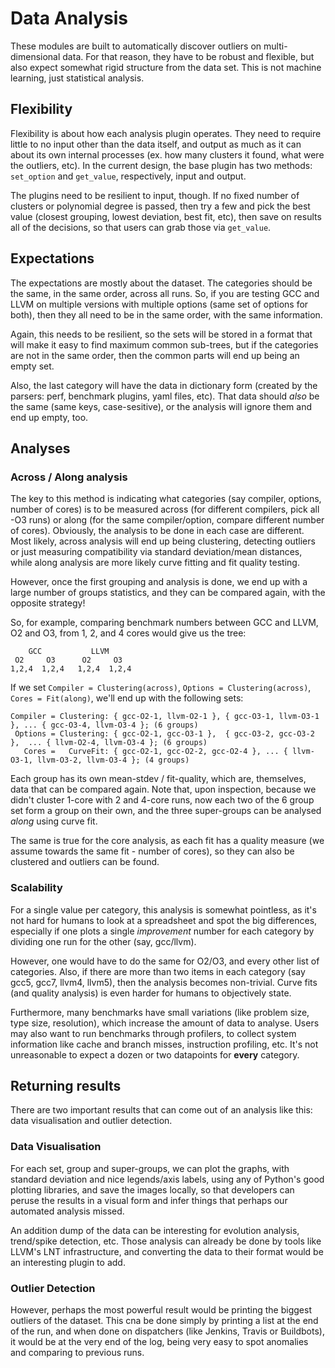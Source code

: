 # Data Analysis

These modules are built to automatically discover outliers on multi-dimensional data. For that reason, they have to be robust and flexible, but also expect somewhat rigid structure from the data set. This is not machine learning, just statistical analysis.

## Flexibility

Flexibility is about how each analysis plugin operates. They need to require little to no input other than the data itself, and output as much as it can about its own internal processes (ex. how many clusters it found, what were the outliers, etc). In the current design, the base plugin has two methods: `set_option` and `get_value`, respectively, input and output.

The plugins need to be resilient to input, though. If no fixed number of clusters or polynomial degree is passed, then try a few and pick the best value (closest grouping, lowest deviation, best fit, etc), then save on results all of the decisions, so that users can grab those via `get_value`.

## Expectations

The expectations are mostly about the dataset. The categories should be the same, in the same order, across all runs. So, if you are testing GCC and LLVM on multiple versions with multiple options (same set of options for both), then they all need to be in the same order, with the same information.

Again, this needs to be resilient, so the sets will be stored in a format that will make it easy to find maximum common sub-trees, but if the categories are not in the same order, then the common parts will end up being an empty set.

Also, the last category will have the data in dictionary form (created by the parsers: perf, benchmark plugins, yaml files, etc). That data should *also* be the same (same keys, case-sesitive), or the analysis will ignore them and end up empty, too.

## Analyses

### Across / Along analysis

The key to this method is indicating what categories (say compiler, options, number of cores) is to be measured across (for different compilers, pick all -O3 runs) or along (for the same compiler/option, compare different number of cores). Obviously, the analysis to be done in each case are different. Most likely, across analysis will end up being clustering, detecting outliers or just measuring compatibility via standard deviation/mean distances, while along analysis are more likely curve fitting and fit quality testing.

However, once the first grouping and analysis is done, we end up with a large number of groups statistics, and they can be compared again, with the opposite strategy!

So, for example, comparing benchmark numbers between GCC and LLVM, O2 and O3, from 1, 2, and 4 cores would give us the tree:

```
    GCC           LLVM
 O2     O3      O2     O3
1,2,4  1,2,4   1,2,4  1,2,4
```

If we set `Compiler = Clustering(across)`, `Options = Clustering(across)`, `Cores = Fit(along)`, we'll end up with the following sets:

```
Compiler = Clustering: { gcc-O2-1, llvm-O2-1 }, { gcc-O3-1, llvm-O3-1 }, ... { gcc-O3-4, llvm-O3-4 }; (6 groups)
 Options = Clustering: { gcc-O2-1, gcc-O3-1 },  { gcc-O3-2, gcc-O3-2 },  ... { llvm-O2-4, llvm-O3-4 }; (6 groups)
   Cores =   CurveFit: { gcc-O2-1, gcc-O2-2, gcc-O2-4 }, ... { llvm-O3-1, llvm-O3-2, llvm-O3-4 }; (4 groups)
```

Each group has its own mean-stdev / fit-quality, which are, themselves, data that can be compared again. Note that, upon inspection, because we didn't cluster 1-core with 2 and 4-core runs, now each two of the 6 group set form a group on their own, and the three super-groups can be analysed _along_ using curve fit.

The same is true for the core analysis, as each fit has a quality measure (we assume towards the same fit - number of cores), so they can also be clustered and outliers can be found.

### Scalability

For a single value per category, this analysis is somewhat pointless, as it's not hard for humans to look at a spreadsheet and spot the big differences, especially if one plots a single _improvement_ number for each category by dividing one run for the other (say, gcc/llvm).

However, one would have to do the same for O2/O3, and every other list of categories. Also, if there are more than two items in each category (say gcc5, gcc7, llvm4, llvm5), then the analysis becomes non-trivial. Curve fits (and quality analysis) is even harder for humans to objectively state.

Furthermore, many benchmarks have small variations (like problem size, type size, resolution), which increase the amount of data to analyse. Users may also want to run benchmarks through profilers, to collect system information like cache and branch misses, instruction profiling, etc. It's not unreasonable to expect a dozen or two datapoints for **every** category.

## Returning results

There are two important results that can come out of an analysis like this: data visualisation and outlier detection.

### Data Visualisation

For each set, group and super-groups, we can plot the graphs, with standard deviation and nice legends/axis labels, using any of Python's good plotting libraries, and save the images locally, so that developers can peruse the results in a visual form and infer things that perhaps our automated analysis missed.

An addition dump of the data can be interesting for evolution analysis, trend/spike detection, etc. Those analysis can already be done by tools like LLVM's LNT infrastructure, and converting the data to their format would be an interesting plugin to add.

### Outlier Detection

However, perhaps the most powerful result would be printing the biggest outliers of the dataset. This cna be done simply by printing a list at the end of the run, and when done on dispatchers (like Jenkins, Travis or Buildbots), it would be at the very end of the log, being very easy to spot anomalies and comparing to previous runs.
